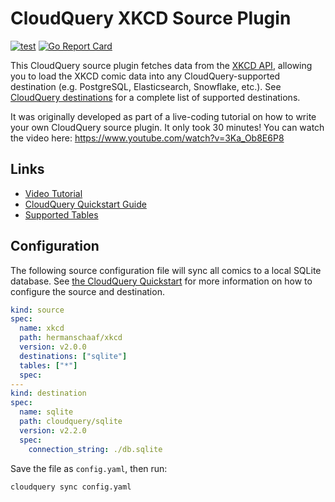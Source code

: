 # CloudQuery XKCD Source Plugin

[![test](https://github.com/hermanschaaf/cq-source-xkcd/actions/workflows/test.yaml/badge.svg)](https://github.com/hermanschaaf/cq-source-xkcd/actions/workflows/test.yaml)
[![Go Report Card](https://goreportcard.com/badge/github.com/hermanschaaf/cq-source-xkcd)](https://goreportcard.com/report/github.com/hermanschaaf/cq-source-xkcd)

This CloudQuery source plugin fetches data from the [XKCD API](https://xkcd.com/json.html), allowing you to load the XKCD comic data into any CloudQuery-supported destination (e.g. PostgreSQL, Elasticsearch, Snowflake, etc.). See [CloudQuery destinations](https://www.cloudquery.io/docs/plugins/destinations/overview) for a complete list of supported destinations.

It was originally developed as part of a live-coding tutorial on how to write your own CloudQuery source plugin. It only took 30 minutes! You can watch the video here: https://www.youtube.com/watch?v=3Ka_Ob8E6P8

## Links

 - [Video Tutorial](https://www.youtube.com/watch?v=3Ka_Ob8E6P8)
 - [CloudQuery Quickstart Guide](https://www.cloudquery.io/docs/quickstart)
 - [Supported Tables](docs/tables/README.md)

## Configuration

The following source configuration file will sync all comics to a local SQLite database. See [the CloudQuery Quickstart](https://www.cloudquery.io/docs/quickstart) for more information on how to configure the source and destination.

```yaml
kind: source
spec:
  name: xkcd
  path: hermanschaaf/xkcd
  version: v2.0.0
  destinations: ["sqlite"]
  tables: ["*"]
  spec:
---
kind: destination
spec:
  name: sqlite
  path: cloudquery/sqlite
  version: v2.2.0
  spec:
    connection_string: ./db.sqlite
```

Save the file as `config.yaml`, then run:

```
cloudquery sync config.yaml
```
